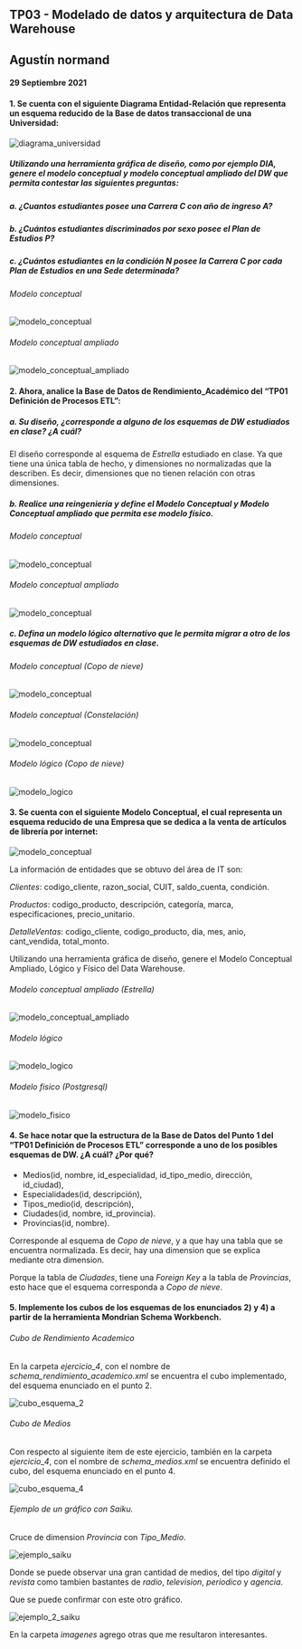 ## TP03 - Modelado de datos y arquitectura de Data Warehouse
## Agustín normand
#### 29 Septiembre 2021

#### 1. Se  cuenta  con  el  siguiente  Diagrama  Entidad-Relación  que  representa  un esquema reducido de la Base de datos transaccional de una Universidad: 
![diagrama_universidad](https://raw.githubusercontent.com/AgustinNormand/bases-de-datos-masivas/main/TP03/ejercicio_1/DiagramaUniversidad.png)

##### Utilizando una herramienta gráfica de diseño, como por ejemplo DIA, genere el  modelo  conceptual  y  modelo  conceptual  ampliado  del  DW  que  permita contestar las siguientes preguntas: 
##### a. ¿Cuantos estudiantes posee una Carrera C con año de ingreso A? 
##### b. ¿Cuántos estudiantes discriminados por sexo posee el Plan de Estudios P? 
##### c. ¿Cuántos  estudiantes en  la  condición  N posee la Carrera  C por  cada Plan de Estudios en una Sede determinada?


###### Modelo conceptual
![modelo_conceptual](https://raw.githubusercontent.com/AgustinNormand/bases-de-datos-masivas/main/TP03/ejercicio_1/imagenes/ModeloConceptual.png)


###### Modelo conceptual ampliado
![modelo_conceptual_ampliado](https://raw.githubusercontent.com/AgustinNormand/bases-de-datos-masivas/main/TP03/ejercicio_1/imagenes/ModeloConceptualAmpliado.png)

#### 2. Ahora,  analice  la  Base  de  Datos  de  Rendimiento_Académico  del  “TP01 Definición de Procesos ETL”: 
##### a. Su diseño, ¿corresponde a alguno de los esquemas de DW estudiados en clase? ¿A cuál?

El diseño corresponde al esquema de *Estrella* estudiado en clase. Ya que tiene una única tabla de hecho, y dimensiones no normalizadas que la describen. Es decir, dimensiones que no tienen relación con otras dimensiones.

##### b. Realice una  reingeniería  y  define  el  Modelo  Conceptual  y  Modelo Conceptual ampliado que permita ese modelo físico. 

###### Modelo conceptual
![modelo_conceptual](https://raw.githubusercontent.com/AgustinNormand/bases-de-datos-masivas/main/TP03/ejercicio_2/imagenes/ModeloConceptual.png)

###### Modelo conceptual ampliado
![modelo_conceptual](https://raw.githubusercontent.com/AgustinNormand/bases-de-datos-masivas/main/TP03/ejercicio_2/imagenes/ModeloConceptualAmpliado.png)

##### c. Defina  un  modelo  lógico  alternativo  que  le  permita  migrar  a  otro  de los esquemas de DW estudiados en clase. 

###### Modelo conceptual (Copo de nieve)
![modelo_conceptual](https://raw.githubusercontent.com/AgustinNormand/bases-de-datos-masivas/main/TP03/ejercicio_2/imagenes/ModeloConceptualCopo_de_nieve.png)

###### Modelo conceptual (Constelación)
![modelo_conceptual](https://raw.githubusercontent.com/AgustinNormand/bases-de-datos-masivas/main/TP03/ejercicio_2/imagenes/ModeloConceptualConstelacion.png)

###### Modelo lógico (Copo de nieve)
![modelo_logico](https://raw.githubusercontent.com/AgustinNormand/bases-de-datos-masivas/main/TP03/ejercicio_2/imagenes/ModeloLogico.png)

#### 3. Se cuenta con el siguiente Modelo Conceptual, el cual representa un esquema reducido de una Empresa que se dedica a la venta de artículos de librería por internet: 
![modelo_conceptual](https://raw.githubusercontent.com/AgustinNormand/bases-de-datos-masivas/main/TP03/ejercicio_3/Diagrama_Libreria.png)

La información de entidades que se obtuvo del área de IT son: 

*Clientes*: codigo_cliente, razon_social, CUIT, saldo_cuenta, condición.

*Productos*:  codigo_producto,  descripción,  categoría,  marca,  especificaciones, precio_unitario. 

*DetalleVentas*:  codigo_cliente,  codigo_producto,  dia,  mes,  anio,  cant_vendida, total_monto. 

Utilizando  una  herramienta  gráfica  de  diseño,  genere  el  Modelo  Conceptual Ampliado, Lógico y Físico del Data Warehouse.

###### Modelo conceptual ampliado (Estrella)
![modelo_conceptual_ampliado](https://raw.githubusercontent.com/AgustinNormand/bases-de-datos-masivas/main/TP03/ejercicio_3/imagenes/ModeloConceptualAmpliado.png)

###### Modelo lógico
![modelo_logico](https://raw.githubusercontent.com/AgustinNormand/bases-de-datos-masivas/main/TP03/ejercicio_3/imagenes/ModeloLogico.png)

###### Modelo fisico (Postgresql)
![modelo_fisico](https://raw.githubusercontent.com/AgustinNormand/bases-de-datos-masivas/main/TP03/ejercicio_3/imagenes/ModeloFisico.png)

#### 4. Se  hace  notar  que  la  estructura  de  la  Base  de  Datos  del  Punto  1  del  “TP01 Definición de Procesos ETL”  corresponde  a  uno  de  los  posibles  esquemas  de DW. ¿A cuál? ¿Por qué? 

* Medios(id, nombre, id_especialidad, id_tipo_medio, dirección, id_ciudad), 
* Especialidades(id, descripción), 
* Tipos_medio(id, descripción), 
* Ciudades(id, nombre, id_provincia). 
* Provincias(id, nombre). 

Corresponde al esquema de *Copo de nieve*, y a que hay una tabla que se encuentra normalizada. Es decir, hay una dimension que se explica mediante otra dimension.

Porque la tabla de *Ciudades*, tiene una *Foreign Key* a la tabla de *Provincias*, esto hace que el esquema corresponda a *Copo de nieve*.

#### 5. Implemente los cubos de los esquemas de los enunciados 2) y 4) a partir de la herramienta Mondrian Schema Workbench.

###### Cubo de Rendimiento Academico
En la carpeta *ejercicio_4*, con el nombre de *schema_rendimiento_academico.xml* se encuentra el cubo implementado, del esquema enunciado en el punto 2.

![cubo_esquema_2](https://raw.githubusercontent.com/AgustinNormand/bases-de-datos-masivas/main/TP03/ejercicio_4/imagenes/schema_rendimiento_academico.png)

###### Cubo de Medios

Con respecto al siguiente item de este ejercicio, también en la carpeta *ejercicio_4*, con el nombre de *schema_medios.xml* se encuentra definido el cubo, del esquema enunciado en el punto 4.

![cubo_esquema_4](https://raw.githubusercontent.com/AgustinNormand/bases-de-datos-masivas/main/TP03/ejercicio_4/imagenes/schema_medios.png)

###### Ejemplo de un gráfico con Saiku.

Cruce de dimension *Provincia* con *Tipo_Medio*.

![ejemplo_saiku](https://raw.githubusercontent.com/AgustinNormand/bases-de-datos-masivas/main/TP03/ejercicio_4/imagenes/saiku.png)

Donde se puede observar una gran cantidad de medios, del tipo *digital* y *revista* como tambien bastantes de *radio*, *television*, *periodico* y *agencia*.

Que se puede confirmar con este otro gráfico.

![ejemplo_2_saiku](https://raw.githubusercontent.com/AgustinNormand/bases-de-datos-masivas/main/TP03/ejercicio_4/imagenes/misiones.png)

En la carpeta *imagenes* agrego otras que me resultaron interesantes.
